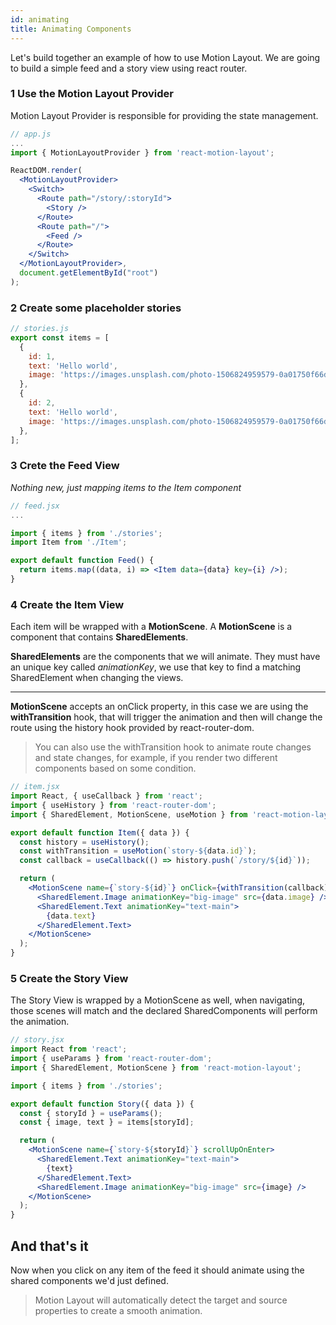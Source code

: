 ```yaml
---
id: animating
title: Animating Components
---
```


Let's build together an example of how to use Motion Layout.
We are going to build a simple feed and a story view using react router.

### 1 Use the Motion Layout Provider
Motion Layout Provider is responsible for providing the state management.
```jsx {6,15}
// app.js
...
import { MotionLayoutProvider } from 'react-motion-layout';

ReactDOM.render(
  <MotionLayoutProvider>
    <Switch>
      <Route path="/story/:storyId">
        <Story />
      </Route>
      <Route path="/">
        <Feed />
      </Route>
    </Switch>
  </MotionLayoutProvider>,
  document.getElementById("root")
);
```

### 2 Create some placeholder stories
```jsx
// stories.js
export const items = [
  {
    id: 1,
    text: 'Hello world',
    image: 'https://images.unsplash.com/photo-1506824959579-0a01750f66de?ixlib=rb-1.2.1&auto=format&fit=crop&w=300&q=100',
  },
  {
    id: 2,
    text: 'Hello world',
    image: 'https://images.unsplash.com/photo-1506824959579-0a01750f66de?ixlib=rb-1.2.1&auto=format&fit=crop&w=300&q=100',
  },
];
```

### 3 Crete the Feed View
*Nothing new, just mapping items to the Item component*
```jsx
// feed.jsx
...

import { items } from './stories';
import Item from './Item';

export default function Feed() {
  return items.map((data, i) => <Item data={data} key={i} />);
}
```

### 4 Create the Item View
Each item will be wrapped with a **MotionScene**.
A **MotionScene** is a component that contains **SharedElements**.

**SharedElements** are the components that we will animate. They must have an unique key called *animationKey*, we use that key to find a matching SharedElement when changing the views.
___
**MotionScene** accepts an onClick property, in this case we are using the **withTransition** hook, that will trigger the animation
and then will change the route using the history hook provided by react-router-dom.

> You can also use the withTransition hook to animate route changes and state changes, for example, if you render two different components based on some condition.

```jsx {8,12-17}
// item.jsx
import React, { useCallback } from 'react';
import { useHistory } from 'react-router-dom';
import { SharedElement, MotionScene, useMotion } from 'react-motion-layout';

export default function Item({ data }) {
  const history = useHistory();
  const withTransition = useMotion(`story-${data.id}`);
  const callback = useCallback(() => history.push(`/story/${id}`));

  return (
    <MotionScene name={`story-${id}`} onClick={withTransition(callback)}>
      <SharedElement.Image animationKey="big-image" src={data.image} />
      <SharedElement.Text animationKey="text-main">
        {data.text}
      </SharedElement.Text>
    </MotionScene>
  );
}
```

### 5 Create the Story View
The Story View is wrapped by a MotionScene as well, when navigating, those scenes will match and the declared SharedComponents will perform the animation.

```jsx {0}
// story.jsx
import React from 'react';
import { useParams } from 'react-router-dom';
import { SharedElement, MotionScene } from 'react-motion-layout';

import { items } from './stories';

export default function Story({ data }) {
  const { storyId } = useParams();
  const { image, text } = items[storyId];

  return (
    <MotionScene name={`story-${storyId}`} scrollUpOnEnter>
      <SharedElement.Text animationKey="text-main">
        {text}
      </SharedElement.Text>
      <SharedElement.Image animationKey="big-image" src={image} />
    </MotionScene>
  );
}
```

## And that's it
Now when you click on any item of the feed it should animate using the shared components we'd just defined.

> Motion Layout will automatically detect the target and source properties to create a smooth animation.